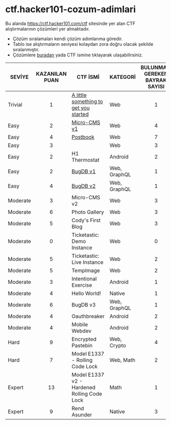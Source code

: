 # ctf.hacker101-cozum-adimlari
Bu alanda https://ctf.hacker101.com/ctf sitesinde yer alan CTF alıştırmalarının çözümleri yer almaktadır.
<ul>
  <li>Çözüm sıralamaları kendi çözüm adımlarıma göredir.</li>
  <li>Tablo ise alıştırmaların seviyesi kolaydan zora doğru olacak şekilde sıralanmıştır.</li>
  <li>Çözümlere <a href="https://github.com/3rk1n/ctf.hackerone-cozum-adimlari/wiki">buradan</a> yada CTF ismine tıklayarak ulaşabilirsiniz.
</ul>

| SEVİYE | KAZANILAN PUAN | CTF İSMİ | KATEGORİ | BULUNMASI GEREKEN BAYRAK SAYISI |
|--------|:---:|----------|----------|:---:|
|Trivial|1|<a href="https://github.com/3rk1n/ctf.hackerone-cozum-adimlari/wiki/A-little-something-to-get-you-started">A little something to get you started</a>|Web|1
|Easy|2|<a href="https://github.com/3rk1n/ctf.hacker101-cozum-adimlari/wiki/Micro-CMS-v1">Micro-CMS v1|Web|4
|Easy|4|<a href="https://github.com/3rk1n/ctf.hacker101-cozum-adimlari/wiki/Postbook">Postbook|Web|7
|Easy|3|<a href="https://github.com/3rk1n/ctf.hacker101-cozum-adimlari/wiki/Petshop-ProPetshop Pro">|Web|3
|Easy|2|H1 Thermostat|Android|2
|Easy|2|<a href="https://github.com/3rk1n/ctf.hacker101-cozum-adimlari/wiki/BugDB-v1">BugDB v1|Web, GraphQL|1
|Easy|4|<a href="https://github.com/3rk1n/ctf.hacker101-cozum-adimlari/wiki/BugDB-v2">BugDB v2|Web, GraphQL|1
|Moderate|3|Micro-CMS v2|Web|3
|Moderate|6|Photo Gallery|Web|3
|Moderate|5|Cody's First Blog|Web|3
|Moderate|0|Ticketastic: Demo Instance|Web|0
|Moderate|5|Ticketastic: Live Instance|Web|2
|Moderate|5|TempImage|Web|2
|Moderate|3|Intentional Exercise|Android|1
|Moderate|4|Hello World!|Native|1
|Moderate|6|BugDB v3|Web, GraphQL|1
|Moderate|4|Oauthbreaker|Android|2
|Moderate|4|Mobile Webdev|Android|2
|Hard|9|Encrypted Pastebin|Web, Crypto|4
|Hard|7|Model E1337 - Rolling Code Lock|Web, Math|2
|Expert|13|Model E1337 v2 - Hardened Rolling Code Lock|Math|1
|Expert|9|Rend Asunder|Native|3
